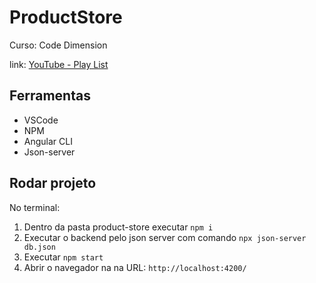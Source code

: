 # ProductStore

Curso: Code Dimension

link: [YouTube - Play List](https://www.youtube.com/watch?v=39r_cpIN214&list=PLXEUJjGpEX7zwdFSAzIPiSf9p0tOeI1Yu)

## Ferramentas

- VSCode
- NPM
- Angular CLI
- Json-server

## Rodar projeto

No terminal:
 1) Dentro da pasta product-store executar `npm i`
 2) Executar o backend pelo json server com comando `npx json-server db.json`
 3) Executar `npm start`
 4) Abrir o navegador na na URL: `http://localhost:4200/`

